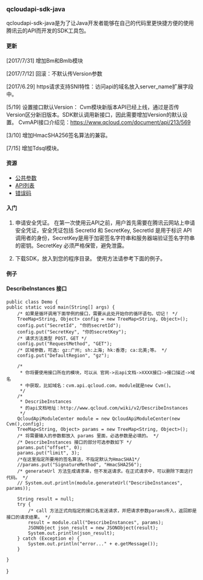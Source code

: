 ### qcloudapi-sdk-java

qcloudapi-sdk-java是为了让Java开发者能够在自己的代码里更快捷方便的使用腾讯云的API而开发的SDK工具包。

#### 更新

[2017/7/31] 增加Bm和Bmlb模块

[2017/7/12] 回滚：不默认传Version参数

[2017/6.29] https请求支持SNI特性：访问api的域名放入server_name扩展字段中。

[5/19] 设置接口默认Version：
Cvm模块新版本API已经上线，通过是否传Version区分新旧版本。SDK默认调用新接口，因此需要增加Version的默认设置。
CvmAPI接口介绍见：https://www.qcloud.com/document/api/213/569

[3/10] 增加HmacSHA256签名算法的兼容。

[7/15] 增加Tdsql模块。

#### 资源

* [公共参数](http://wiki.qcloud.com/wiki/%E5%85%AC%E5%85%B1%E5%8F%82%E6%95%B0)
* [API列表](http://wiki.qcloud.com/wiki/API)
* [错误码](http://wiki.qcloud.com/wiki/%E9%94%99%E8%AF%AF%E7%A0%81)

#### 入门

1. 申请安全凭证。
在第一次使用云API之前，用户首先需要在腾讯云网站上申请安全凭证，安全凭证包括 SecretId 和 SecretKey, SecretId 是用于标识 API 调用者的身份，SecretKey是用于加密签名字符串和服务器端验证签名字符串的密钥。SecretKey 必须严格保管，避免泄露。

2. 下载SDK，放入到您的程序目录。
使用方法请参考下面的例子。

#### 例子
#### DescribeInstances 接口
	public class Demo {
	public static void main(String[] args) {
		/* 如果是循环调用下面举例的接口，需要从此处开始你的循环语句。切记！ */
		TreeMap<String, Object> config = new TreeMap<String, Object>();
		config.put("SecretId", "你的secretId");
		config.put("SecretKey", "你的secretKey");
		/* 请求方法类型 POST、GET */
		config.put("RequestMethod", "GET");
		/* 区域参数，可选: gz:广州; sh:上海; hk:香港; ca:北美;等。 */
		config.put("DefaultRegion", "gz");

		/*
		 * 你将要使用接口所在的模块，可以从 官网->云api文档->XXXX接口->接口描述->域名
		 * 中获取，比如域名：cvm.api.qcloud.com，module就是new Cvm()。
		 */
		/*
		 * DescribeInstances
		 * 的api文档地址：http://www.qcloud.com/wiki/v2/DescribeInstances
		 */
		QcloudApiModuleCenter module = new QcloudApiModuleCenter(new Cvm(),config);
		TreeMap<String, Object> params = new TreeMap<String, Object>();
		/* 将需要输入的参数都放入 params 里面，必选参数是必填的。 */
		/* DescribeInstances 接口的部分可选参数如下 */
		params.put("offset", 0);
		params.put("limit", 3);
		/*在这里指定所要用的签名算法，不指定默认为HmacSHA1*/
		//params.put("SignatureMethod", "HmacSHA256");
		/* generateUrl 方法生成请求串，但不发送请求。在正式请求中，可以删除下面这行代码。 */
		// System.out.println(module.generateUrl("DescribeInstances", params));

		String result = null;
		try {
			/* call 方法正式向指定的接口名发送请求，并把请求参数params传入，返回即是接口的请求结果。 */
			result = module.call("DescribeInstances", params);
			JSONObject json_result = new JSONObject(result);
			System.out.println(json_result);
		} catch (Exception e) {
			System.out.println("error..." + e.getMessage());
		}

	}
}
